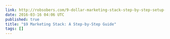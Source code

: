 ```yaml
---
link: http://robsobers.com/9-dollar-marketing-stack-step-by-step-setup-guide/
date: 2016-03-16 04:06 UTC
published: true
title: "$9 Marketing Stack: A Step-by-Step Guide"
tags: []
---
```




